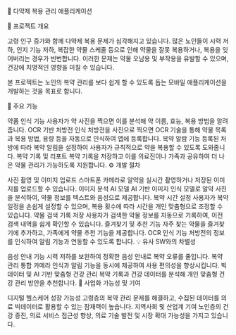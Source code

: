 📱 다약제 복용 관리 애플리케이션

📌 프로젝트 개요

고령 인구 증가와 함께 다약제 복용 문제가 심각해지고 있습니다. 많은 노인들이 시력 저하, 인지 기능 저하, 복잡한 약물 스케줄 등으로 인해 약물을 잘못 복용하거나, 복용을 잊어버리는 경우가 빈번합니다. 이러한 문제는 약물 오남용 및 부작용을 유발할 수 있으며, 건강에 치명적인 영향을 미칠 수 있습니다.

본 프로젝트는 노인의 복약 관리를 보다 쉽게 할 수 있도록 돕는 모바일 애플리케이션을 개발하는 것을 목표로 합니다.

🌟 주요 기능

약품 인식 기능
사용자가 약 사진을 찍으면 이를 분석해 약 이름, 효능, 복용 방법을 알려줍니다.
OCR 기반 처방전 인식
처방전을 사진으로 찍으면 OCR 기술을 통해 약물 목록과 복용 방법, 용량 등을 자동으로 인식하여 앱에 등록합니다.
복약 알람 기능
등록된 처방에 따라 복약 알림을 설정하여 사용자가 규칙적으로 약을 복용할 수 있도록 도와줍니다.
복약 기록 및 리포트
복약 기록을 저장하고 이를 의료진이나 가족과 공유하여 더 나은 약물 관리가 가능하도록 지원합니다.
⚙️ 개발 절차

사진 촬영 및 이미지 업로드
스마트폰 카메라로 알약을 실시간 촬영하거나 저장된 이미지를 업로드할 수 있습니다.
이미지 분석 AI 모델
AI 기반 이미지 인식 모델로 알약 사진을 분석하여, 약물 정보를 텍스트와 음성으로 제공합니다.
복약 시간 설정
사용자가 복약 일정을 손쉽게 설정할 수 있으며, 복용 횟수에 따라 시간을 개인 맞춤형으로 조정할 수 있습니다.
약물 검색 기록 저장
사용자가 검색한 약물 정보를 자동으로 기록하여, 이전 검색 내역을 쉽게 확인할 수 있습니다.
즐겨찾기 및 추천 기능
자주 찾는 약물을 즐겨찾기에 추가하고, 가족에게 약물 추천 기능을 제공합니다.
OCR 인식 기능
처방전의 정보를 인식하여 알림 기능과 연동할 수 있도록 합니다.
💡 유사 SW와의 차별성

음성 안내 기능
시력 저하를 보완하여 정확한 음성 안내로 복약 오류를 줄입니다.
복약 관리 통합
카메라 인식과 알림 기능을 동시에 제공하여 사용 편의성을 향상시킵니다.
빅데이터 및 AI 기반 맞춤형 건강 관리
복약 기록과 건강 데이터를 분석해 개인 맞춤형 건강 관리 방안을 추천합니다.
💼 사업화 가능성 및 기여

디지털 헬스케어 성장 가능성
고령층의 복약 관리 문제를 해결하고, 수집된 데이터를 의료 빅데이터로 활용할 수 있는 잠재력이 높습니다.
지역사회 및 산업계 기여
노인층의 건강 증진, 의료 서비스 접근성 향상, 의료 기술 발전 및 시장 확대 가능성을 가지고 있습니다.
